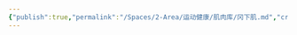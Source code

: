 ```yaml
---
{"publish":true,"permalink":"/Spaces/2-Area/运动健康/肌肉库/冈下肌.md","created":"2025-07-07T18:08:49.522+08:00","modified":"2025-07-09T00:23:33.065+08:00","published":"2025-07-09T00:23:33.065+08:00","cssclasses":""}
---
```


